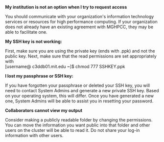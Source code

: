 **My institution is not an option when I try to request access**

You should communicate with your organization's information technology services or resources for high performance computing. If your organization does not already have an existing agreement with MGHPCC, they may be able to facilitate one. 

**My SSH key is not working:** 

First, make sure you are using the private key (ends with .ppk) and not the public key. 
Next, make sure that the read permissions are set appropriately with  
[username@ c3ddb01.mit.edu ~]$ chmod 777 SSHKEY.ppk
  
**I lost my passphrase or SSH key:** 

If you have forgotten your passphrase or deleted your SSH key, you will need to contact System Admins and generate a new private SSH key. Based on your operating system, this will differ. 
Once you have generated a new one, System Admins will be able to assist you in resetting your password. 

**Collaborators cannot view my output**

Consider making a publicly readable folder by changing the permissions. You can move the information you want public into that folder and other users on the cluster will be able to read it. Do not share your log-in information with other users.

 
